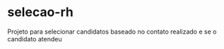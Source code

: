 # selecao-rh
Projeto para selecionar candidatos baseado no contato realizado e se o candidato atendeu
